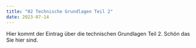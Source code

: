 ```yaml
---
title: "02 Technische Grundlagen Teil 2"
date: 2023-07-14
---
```

Hier kommt der Eintrag über die technischen Grundlagen Teil 2. Schön das Sie hier sind. 

